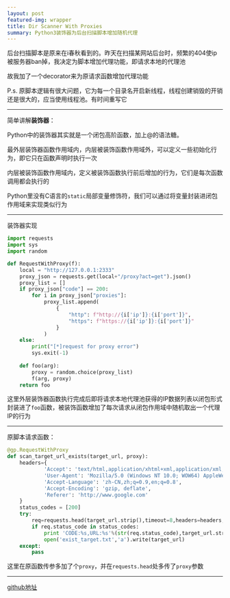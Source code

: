 ```yaml
---
layout: post
featured-img: wrapper
title: Dir Scanner With Proxies
summary: Python3装饰器为后台扫描脚本增加随机代理
---
```


后台扫描脚本是原来在i春秋看到的。昨天在扫描某网站后台时，频繁的404使ip被服务器ban掉，我决定为脚本增加代理功能，即请求本地的代理池

故我加了一个decorator来为原请求函数增加代理功能

P.s. 原脚本逻辑有很大问题，它为每一个目录名开启新线程，线程创建销毁的开销还是很大的，应当使用线程池。有时间重写它

***

简单讲解**装饰器**：

Python中的装饰器其实就是一个闭包高阶函数，加上@的语法糖。

最外层装饰器函数作用域内，内层被装饰函数作用域外，可以定义一些初始化行为，即它只在函数声明时执行一次

内层被装饰函数作用域内，定义被装饰函数执行前后增加的行为，它们是每次函数调用都会执行的

Python里没有C语言的`static`局部变量修饰符，我们可以通过将变量封装进闭包作用域来实现类似行为

***

装饰器实现

```python
import requests
import sys
import random

def RequestWithProxy(f):
    local = "http://127.0.0.1:2333"
    proxy_json = requests.get(local+"/proxy?act=get").json()
    proxy_list = []
    if proxy_json["code"] == 200:
        for i in proxy_json["proxies"]:
            proxy_list.append(
                {
                    "http": f"http://{i['ip']}:{i['port']}",
                    "https": f"https://{i['ip']}:{i['port']}"
                }
            )
    else:
        print("[*]request for proxy error")
        sys.exit(-1)
        
    def foo(arg):
        proxy = random.choice(proxy_list)
        f(arg, proxy)
    return foo
```

这里外层装饰器函数执行完成后即将请求本地代理池获得的IP数据列表以闭包形式封装进了`foo`函数，被装饰函数增加了每次请求从闭包作用域中随机取出一个代理IP的行为

***

原脚本请求函数：

```python
@gp.RequestWithProxy
def scan_target_url_exists(target_url, proxy):
	headers={
	        'Accept': 'text/html,application/xhtml+xml,application/xml;q=0.9,*/*;q=0.8',
	        'User-Agent': 'Mozilla/5.0 (Windows NT 10.0; WOW64) AppleWebKit/537.36 (KHTML, like Gecko) Chrome/55.0.2883.87 Safari/537.36',
	        'Accept-Language': 'zh-CN,zh;q=0.9,en;q=0.8',
	        'Accept-Encoding': 'gzip, deflate',
	        'Referer': 'http://www.google.com'
	}
	status_codes = [200]
	try:
		req=requests.head(target_url.strip(),timeout=8,headers=headers, proxies = proxy)
		if req.status_code in status_codes:
			print 'CODE:%s,URL:%s'%(str(req.status_code),target_url.strip('\n').strip('\r'))
			open('exist_target.txt','a').write(target_url)
	except:
		pass
```

这里在原函数传参多加了个`proxy`，并在`requests.head`处多传了`proxy`参数



***

[github地址](https://github.com/EddieIvan01/Dir_Scanner_WithProxies)